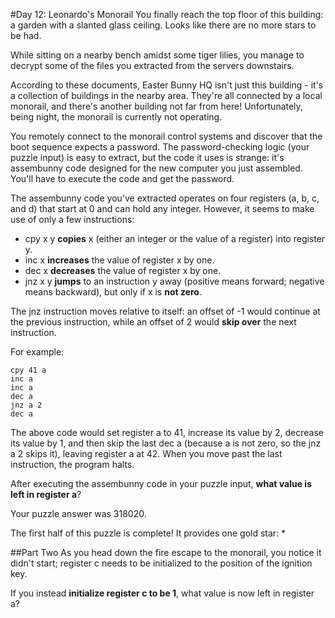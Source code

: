 #Day 12: Leonardo's Monorail
You finally reach the top floor of this building: a garden with a slanted glass ceiling. Looks like there are no 
more stars to be had.

While sitting on a nearby bench amidst some tiger lilies, you manage to decrypt some of the files you extracted 
from the servers downstairs.

According to these documents, Easter Bunny HQ isn't just this building - it's a collection of buildings in the 
nearby area. They're all connected by a local monorail, and there's another building not far from here! Unfortunately, 
being night, the monorail is currently not operating.

You remotely connect to the monorail control systems and discover that the boot sequence expects a password. 
The password-checking logic (your puzzle input) is easy to extract, but the code it uses is strange: it's assembunny 
code designed for the new computer you just assembled. You'll have to execute the code and get the password.

The assembunny code you've extracted operates on four registers (a, b, c, and d) that start at 0 and can hold any 
integer. However, it seems to make use of only a few instructions:

* cpy x y **copies** x (either an integer or the value of a register) into register y.
* inc x **increases** the value of register x by one.
* dec x **decreases** the value of register x by one.
* jnz x y **jumps** to an instruction y away (positive means forward; negative means backward), but only if x 
is **not zero**.

The jnz instruction moves relative to itself: an offset of -1 would continue at the previous instruction, while 
an offset of 2 would **skip over** the next instruction.

For example:
```
cpy 41 a
inc a
inc a
dec a
jnz a 2
dec a
```
The above code would set register a to 41, increase its value by 2, decrease its value by 1, and then skip the 
last dec a (because a is not zero, so the jnz a 2 skips it), leaving register a at 42. When you move past the 
last instruction, the program halts.

After executing the assembunny code in your puzzle input, **what value is left in register a**?

Your puzzle answer was 318020.

The first half of this puzzle is complete! It provides one gold star: *

##Part Two
As you head down the fire escape to the monorail, you notice it didn't start; register c needs to be initialized to the position of the ignition key.

If you instead **initialize register c to be 1**, what value is now left in register a?